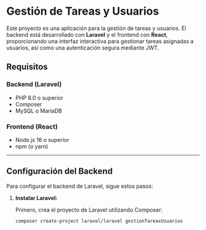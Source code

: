 # Gestión de Tareas y Usuarios

Este proyecto es una aplicación para la gestión de tareas y usuarios. El backend está desarrollado con **Laravel** y el frontend con **React**, proporcionando una interfaz interactiva para gestionar tareas asignadas a usuarios, así como una autenticación segura mediante JWT.

## Requisitos

### Backend (Laravel)
- PHP 8.0 o superior
- Composer
- MySQL o MariaDB

### Frontend (React)
- Node.js 16 o superior
- npm (o yarn)

---

## Configuración del Backend

Para configurar el backend de Laravel, sigue estos pasos:

1. **Instalar Laravel:**

   Primero, crea el proyecto de Laravel utilizando Composer:
   ```bash
   composer create-project laravel/laravel gestionTareasUsuarios
